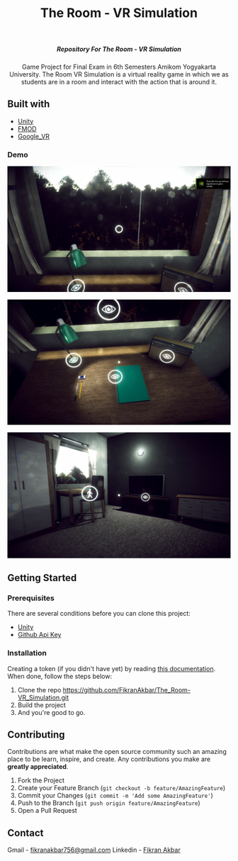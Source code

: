 <!-- ABOUT THE PROJECT -->
<h1 align="center">The Room - VR Simulation</h1></br>

<h5 align="center">
Repository For The Room - VR Simulation
</h5>

<p align="center">
Game Project for Final Exam in 6th Semesters Amikom Yogyakarta University. The Room VR Simulation is a virtual reality game in which we as students are in a room and interact with the action that is around it.
</p>

## Built with

- [Unity](https://unity.com/)
- [FMOD](https://www.fmod.com/)
- [Google_VR](https://developers.google.com/vr/develop/unity/get-started-android)

### Demo

<p align="center">
  <img src="(1).png" />
</p>
<p align="center">
  <img src="(2).png" />
</p>
<p align="center">
  <img src="(3).png" />
</p>

## Getting Started

### Prerequisites

There are several conditions before you can clone this project:
* [Unity](https://unity.com/)
* [Github Api Key](https://github.com/settings/tokens)

### Installation

Creating a token (if you didn't have yet) by reading [this documentation](https://docs.github.com/en/authentication/keeping-your-account-and-data-secure/creating-a-personal-access-token). When done, follow the steps below:
1. Clone the repo https://github.com/FikranAkbar/The_Room-VR_Simulation.git
2. Build the project
3. And you're good to go.

<!-- CONTRIBUTING -->
## Contributing

Contributions are what make the open source community such an amazing place to be learn, inspire, and create. Any contributions you make are **greatly appreciated**.

1. Fork the Project
2. Create your Feature Branch (`git checkout -b feature/AmazingFeature`)
3. Commit your Changes (`git commit -m 'Add some AmazingFeature'`)
4. Push to the Branch (`git push origin feature/AmazingFeature`)
5. Open a Pull Request

<!-- CONTACT -->
## Contact

Gmail - fikranakbar756@gmail.com
Linkedin - [Fikran Akbar](https://www.linkedin.com/in/fikran-akbar-1ab958169/)
